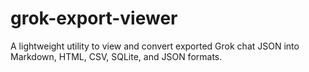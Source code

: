 # grok-export-viewer
A lightweight utility to view and convert exported Grok chat JSON into Markdown, HTML, CSV, SQLite, and JSON formats.
